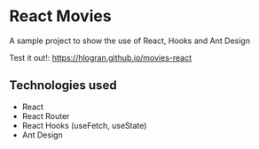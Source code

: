 # React Movies

A sample project to show the use of React, Hooks and Ant Design

Test it out!: https://hlogran.github.io/movies-react

## Technologies used
- React
- React Router
- React Hooks (useFetch, useState)
- Ant Design
